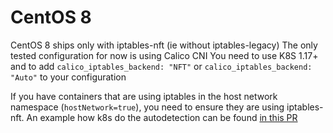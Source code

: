 # CentOS 8

CentOS 8 ships only with iptables-nft (ie without iptables-legacy)
The only tested configuration for now is using Calico CNI
You need to use K8S 1.17+ and to add `calico_iptables_backend: "NFT"` or `calico_iptables_backend: "Auto"` to your configuration

If you have containers that are using iptables in the host network namespace (`hostNetwork=true`),
you need to ensure they are using iptables-nft.
An example how k8s do the autodetection can be found [in this PR](https://github.com/kubernetes/kubernetes/pull/82966)
